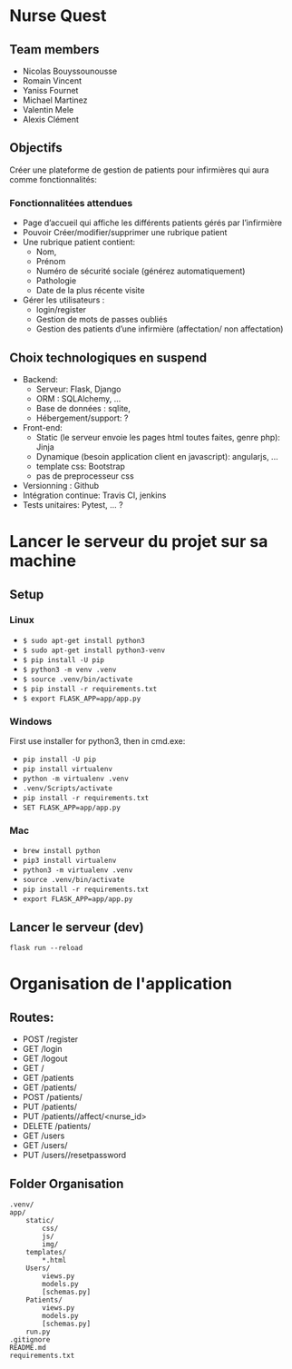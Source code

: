 # Nurse Quest

## Team members

- Nicolas Bouyssounousse
- Romain Vincent
- Yaniss Fournet
- Michael Martinez
- Valentin Mele
- Alexis Clément

## Objectifs

Créer une plateforme de gestion de patients pour infirmières qui aura comme fonctionnalités:

### Fonctionnalitées attendues
- Page d’accueil qui affiche les différents patients gérés par l’infirmière
- Pouvoir Créer/modifier/supprimer une rubrique patient
- Une rubrique patient contient:
    - Nom,
    - Prénom
    - Numéro de sécurité sociale (générez automatiquement)
    - Pathologie
    - Date de la plus récente visite
- Gérer les utilisateurs :
    - login/register
    - Gestion de mots de passes oubliés
    - Gestion des patients d’une infirmière (affectation/ non affectation)


## Choix technologiques en suspend

- Backend:
    - Serveur: Flask, Django
    - ORM : SQLAlchemy, ...
    - Base de données : sqlite, 
    - Hébergement/support: ?
- Front-end:
    - Static (le serveur envoie les pages html toutes faites, genre php): Jinja
    - Dynamique (besoin application client en javascript): angularjs, ...
    - template css: Bootstrap
    - pas de preprocesseur css
- Versionning : Github
- Intégration continue: Travis CI, jenkins
- Tests unitaires: Pytest, ... ?

# Lancer le serveur du projet sur sa machine
## Setup

### Linux
- `$ sudo apt-get install python3`
- `$ sudo apt-get install python3-venv`
- `$ pip install -U pip`
- `$ python3 -m venv .venv`
- `$ source .venv/bin/activate`
- `$ pip install -r requirements.txt`
- `$ export FLASK_APP=app/app.py`

### Windows
First use installer for python3, then in cmd.exe:
- `pip install -U pip`
- `pip install virtualenv`
- `python -m virtualenv .venv`
- `.venv/Scripts/activate`
- `pip install -r requirements.txt`
- `SET FLASK_APP=app/app.py`

### Mac
- `brew install python`
- `pip3 install virtualenv`
- `python3 -m virtualenv .venv`
- `source .venv/bin/activate`
- `pip install -r requirements.txt`
- `export FLASK_APP=app/app.py`

## Lancer le serveur (dev)

`flask run --reload`

# Organisation de l'application
## Routes:

- POST /register
- GET /login
- GET /logout
- GET /
- GET /patients
- GET /patients/<id>
- POST /patients/<id>
- PUT /patients/<id>
- PUT /patients/<id>/affect/<nurse_id>
- DELETE /patients/<id>
- GET /users
- GET /users/<id>
- PUT /users/<id>/resetpassword

## Folder Organisation
```
.venv/
app/
    static/
        css/
        js/
        img/
    templates/
        *.html
    Users/
        views.py
        models.py
        [schemas.py]
    Patients/
        views.py
        models.py
        [schemas.py]
    run.py
.gitignore
README.md
requirements.txt
```